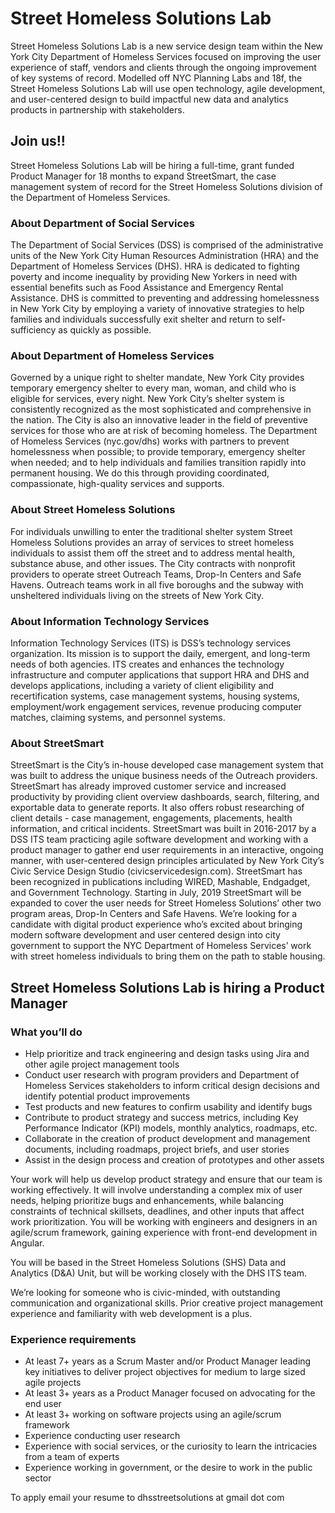 # Street Homeless Solutions Lab

Street Homeless Solutions Lab is a new service design team within the New York City Department of Homeless Services focused on improving the user experience of staff, vendors and clients through the ongoing improvement of key systems of record.
Modelled off NYC Planning Labs and 18f, the Street Homeless Solutions Lab will use open technology, agile development, and user-centered design to build impactful new data and analytics products in partnership with stakeholders.

## Join us!!

Street Homeless Solutions Lab will be hiring a full-time, grant funded Product Manager for 18 months to expand StreetSmart, the case management system of record for the Street Homeless Solutions division of the Department of Homeless Services.

### About Department of Social Services

The Department of Social Services (DSS) is comprised of the administrative units of the New York City Human Resources Administration (HRA) and the Department of Homeless Services (DHS).  HRA is dedicated to fighting poverty and income inequality by providing New Yorkers in need with essential benefits such as Food Assistance and Emergency Rental Assistance.  DHS is committed to preventing and addressing homelessness in New York City by employing a variety of innovative strategies to help families and individuals successfully exit shelter and return to self-sufficiency as quickly as possible.

### About Department of Homeless Services

Governed by a unique right to shelter mandate, New York City provides temporary emergency shelter to every man, woman, and child who is eligible for services, every night. New York City’s shelter system is consistently recognized as the most sophisticated and comprehensive in the nation. The City is also an innovative leader in the field of preventive services for those who are at risk of becoming homeless.
The Department of Homeless Services (nyc.gov/dhs) works with partners to prevent homelessness when possible; to provide temporary, emergency shelter when needed; and to help individuals and families transition rapidly into permanent housing. We do this through providing coordinated, compassionate, high-quality services and supports.

### About Street Homeless Solutions

For individuals unwilling to enter the traditional shelter system Street Homeless Solutions provides an array of services to street homeless individuals to assist them off the street and to address mental health, substance abuse, and other issues. The City contracts with nonprofit providers to operate street Outreach Teams, Drop-In Centers and Safe Havens. Outreach teams work in all five boroughs and the subway with unsheltered individuals living on the streets of New York City.

### About Information Technology Services

Information Technology Services (ITS) is DSS’s technology services organization. Its mission is to support the daily, emergent, and long-term needs of both agencies.  ITS creates and enhances the technology infrastructure and computer applications that support HRA and DHS and develops applications, including a variety of client eligibility and recertification systems, case management systems, housing systems, employment/work engagement services, revenue producing computer matches, claiming systems, and personnel systems. 

### About StreetSmart

StreetSmart is the City’s in-house developed case management system that was built to address the unique business needs of the Outreach providers. StreetSmart has already improved customer service and increased productivity by providing client overview dashboards, search, filtering, and exportable data to generate reports. It also offers robust researching of client details - case management, engagements, placements, health information, and critical incidents. StreetSmart was built in 2016-2017 by a DSS ITS team practicing agile software development and working with a product manager to gather end user requirements in an interactive, ongoing manner, with user-centered design principles articulated by New York City’s Civic Service Design Studio (civicservicedesign.com). StreetSmart has been recognized in publications including WIRED, Mashable, Endgadget, and Government Technology.
Starting in July, 2019 StreetSmart will be expanded to cover the user needs for Street Homeless Solutions’ other two program areas, Drop-In Centers and Safe Havens. 
We’re looking for a candidate with digital product experience who’s excited about bringing modern software development and user centered design into city government to support the NYC Department of Homeless Services’ work with street homeless individuals to bring them on the path to stable housing.

## Street Homeless Solutions Lab is hiring a Product Manager

### What you’ll do

- Help prioritize and track engineering and design tasks using Jira and other agile project management tools
- Conduct user research with program providers and Department of Homeless Services stakeholders to inform critical design decisions and identify potential product improvements
- Test products and new features to confirm usability and identify bugs
- Contribute to product strategy and success metrics, including Key Performance Indicator (KPI) models, monthly analytics, roadmaps, etc.
- Collaborate in the creation of product development and management documents, including roadmaps, project briefs, and user stories
- Assist in the design process and creation of prototypes and other assets

Your work will help us develop product strategy and ensure that our team is working effectively. It will involve understanding a complex mix of user needs, helping prioritize bugs and enhancements, while balancing constraints of technical skillsets, deadlines, and other inputs that affect work prioritization. You will be working with engineers and designers in an agile/scrum framework, gaining experience with front-end development in Angular.

You will be based in the Street Homeless Solutions (SHS) Data and Analytics (D&A) Unit, but will be working closely with the DHS ITS team.

We’re looking for someone who is civic-minded, with outstanding communication and organizational skills. Prior creative project management experience and familiarity with web development is a plus.

### Experience requirements

- At least 7+ years as a Scrum Master and/or Product Manager leading key initiatives to deliver project objectives for medium to large sized agile projects
- At least 3+ years as a Product Manager focused on advocating for the end user 
- At least 3+ working on software projects using an agile/scrum framework
- Experience conducting user research
- Experience with social services, or the curiosity to learn the intricacies from a team of experts
- Experience working in government, or the desire to work in the public sector

To apply email your resume to dhsstreetsolutions at gmail dot com
